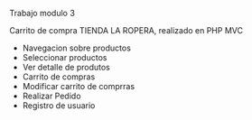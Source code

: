 Trabajo modulo 3

Carrito de compra TIENDA LA ROPERA, realizado en PHP MVC

- Navegacion sobre productos
- Seleccionar productos
- Ver detalle de produtos
- Carrito de compras
- Modificar carrito de comprras
- Realizar Pedido
- Registro de usuario

